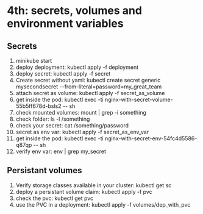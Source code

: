 # 4th: secrets, volumes and environment variables

## Secrets
1) minikube start
2) deploy deployment: kubectl apply -f deployment
3) deploy secret: kubectl apply -f secret
4) Create secret without yaml: kubectl create secret generic mysecondsecret --from-literal=password=my_great_team
5) attach secret as volume: kubectl apply -f secret_as_volume
6) get inside the pod: kubectl exec -ti nginx-with-secret-volume-55b5ff678d-bsls2 -- sh
7) check mounted volumes: mount | grep -i something
8) check folder: ls -l /something
9) check your secret: cat /something/password
10) secret as env var: kubectl apply -f secret_as_env_var
11) get inside the pod: kubectl exec -ti nginx-with-secret-env-54fc4d5586-q87qp -- sh
12) verify env var: env | grep my_secret

## Persistant volumes
1) Verify storage classes available in your cluster: kubectl get sc
2) deploy a persistant volume claim: kubectl apply -f pvc
3) check the pvc: kubectl get pvc
4) use the PVC in a deployment: kubectl apply -f volumes/dep_with_pvc
